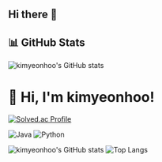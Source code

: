 ## Hi there 👋

## 📊 GitHub Stats
![kimyeonhoo's GitHub stats](https://github-readme-stats.vercel.app/api?username=kimyeonhoo&show_icons=true&theme=dark)

# 👋 Hi, I'm kimyeonhoo!

[![Solved.ac Profile](http://mazassumnida.wtf/api/generate_badge?boj=soollaassiido)](https://solved.ac/soollaassiido)

![Java](https://img.shields.io/badge/Java-007396?style=flat&logo=Java&logoColor=white)
![Python](https://img.shields.io/badge/Python-3776AB?style=flat&logo=Python&logoColor=white)

![kimyeonhoo's GitHub stats](https://github-readme-stats.vercel.app/api?username=kimyeonhoo&show_icons=true&theme=dark)
![Top Langs](https://github-readme-stats.vercel.app/api/top-langs/?username=kimyeonhoo&layout=compact&theme=dark)

<!--
**yeonhookim/yeonhookim** is a ✨ _special_ ✨ repository because its `README.md` (this file) appears on your GitHub profile.

Here are some ideas to get you started:

- 🔭 I’m currently working on ...
- 🌱 I’m currently learning ...
- 👯 I’m looking to collaborate on ...
- 🤔 I’m looking for help with ...
- 💬 Ask me about ...
- 📫 How to reach me: ...
- 😄 Pronouns: ...
- ⚡ Fun fact: ...
-->
